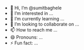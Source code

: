 - 👋 Hi, I’m @sumitbaghele
- 👀 I’m interested in ...
- 🌱 I’m currently learning ...
- 💞️ I’m looking to collaborate on ...
- 📫 How to reach me ...
- 😄 Pronouns: ...
- ⚡ Fun fact: ...

<!---
sumitbaghele/sumitbaghele is a ✨ special ✨ repository because its `README.md` (this file) appears on your GitHub profile.
You can click the Preview link to take a look at your changes.
--->
